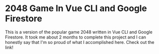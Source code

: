 # 2048 Game In Vue CLI and Google Firestore
This is a version of the popular game 2048 written in Vue CLI and Google Firestore. It took me about 2 months to 
complete this project and I can honestly say that I'm so proud of what I accomplished here. Check out the link!

